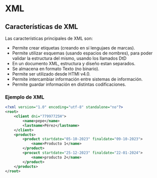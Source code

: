# XML
## Características de XML
Las características principales de XML son:
* Permite crear etiquetas (creando en sí lengujaes de marcas).
* Permite utilizar esquemas (usando espacios de nombres), para poder validar la estructura del mismo, usando los llamados DtD
* En un documento XML, estructura y diseño estan separados.
* Se almacena en formato Texto (no binario).
* Permite ser utilizado desde HTMI v4.0.
* Permite intercambiar información entre sistemas de información.
* Permite guardar información en distintas codificaciones.
### Ejemplo de XML 
``` XML
<?xml version="1.0" encoding="utf-8" standalone="no"?>
<root>
    <client dni="77997725H">
        <name>pepe</name>
        <lastname>Pérez</lastname>  
    </client>
    <products>
        <product startdate="05-10-2023" finaldate="09-10-2023">
            <name>Producto 1</name>
        </product>
        <procuct startdate="25-12-2023" finaldate="22-01-2024">
            <name>producto 2</name>
        </product>
    </products>
</root>
```
